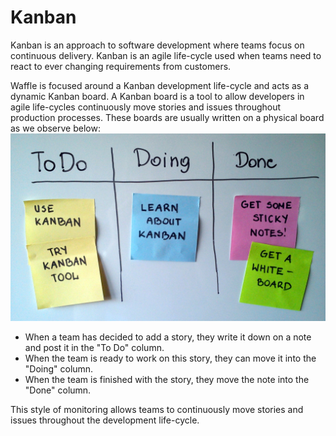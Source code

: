 # Kanban

Kanban is an approach to software development where teams focus on continuous delivery. Kanban is an agile life-cycle used when teams need to react to ever changing requirements from customers.

Waffle is focused around a Kanban development life-cycle and acts as a dynamic Kanban board. A Kanban board is a tool to allow developers in agile life-cycles continuously move stories and issues throughout production processes. These boards are usually written on a physical board as we observe below:
![Typical Kanban Board](/images/kanban_board.jpg?raw=true "Typical Kanban Board")
- When a team has decided to add a story, they write it down on a note and post it in the "To Do" column.
- When the team is ready to work on this story, they can move it into the "Doing" column.
- When the team is finished with the story, they move the note into the "Done" column.

This style of monitoring allows teams to continuously move stories and issues throughout the development life-cycle.